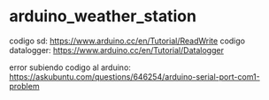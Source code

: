 # arduino_weather_station

codigo sd: https://www.arduino.cc/en/Tutorial/ReadWrite
codigo datalogger: https://www.arduino.cc/en/Tutorial/Datalogger

error subiendo codigo al arduino: https://askubuntu.com/questions/646254/arduino-serial-port-com1-problem

